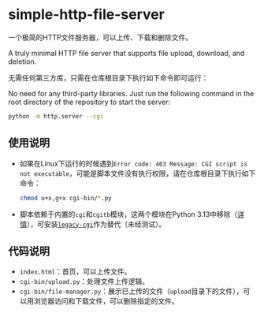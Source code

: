 # simple-http-file-server

一个极简的HTTP文件服务器，可以上传、下载和删除文件。

A truly minimal HTTP file server that supports file upload, download, and deletion.

无需任何第三方库，只需在仓库根目录下执行如下命令即可运行：

No need for any third-party libraries. Just run the following command in the root directory of the repository to start the server:

```bash
python -m http.server --cgi
```

## 使用说明

- 如果在Linux下运行的时候遇到`Error code: 403 Message: CGI script is not executable`，可能是脚本文件没有执行权限，请在仓库根目录下执行如下命令：

  ```bash
  chmod u+x,g+x cgi-bin/*.py
  ```

- 脚本依赖于内置的`cgi`和`cgitb`模块，这两个模块在Python 3.13中移除（[详情](https://docs.python.org/zh-cn/3/whatsnew/3.13.html#removed-modules-and-apis)），可安装[`legacy-cgi`](https://pypi.org/project/legacy-cgi/)作为替代（未经测试）。

## 代码说明

- `index.html`：首页，可以上传文件。
- `cgi-bin/upload.py`：处理文件上传逻辑。
- `cgi-bin/file-manager.py`：展示已上传的文件（`upload`目录下的文件），可以用浏览器访问和下载文件，可以删除指定的文件。
